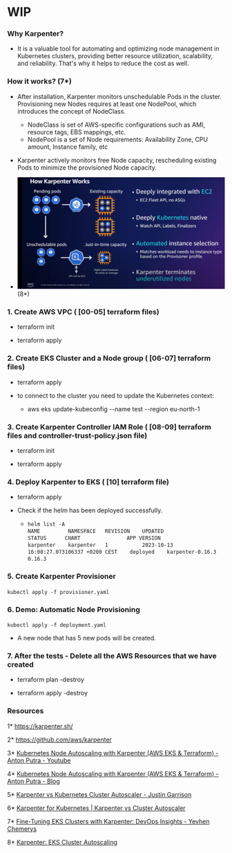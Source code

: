 # WIP

### Why Karpenter?

- It is a valuable tool for automating and optimizing node management in Kubernetes clusters, providing better resource utilization, scalability, and reliability. That's why it helps to reduce the cost as well.

### How it works? (7*)

-  After installation, Karpenter monitors unschedulable Pods in the cluster. Provisioning new Nodes requires at least one NodePool, which introduces the concept of NodeClass.
   - NodeClass is set of AWS-specific configurations such as AMI, resource tags, EBS mappings, etc.
   - NodePool is a set of Node requirements: Availability Zone, CPU amount, Instance family, etc

- Karpenter actively monitors free Node capacity, rescheduling existing Pods to minimize the provisioned Node capacity.

- ![How It works](howitworks.png) (8*)

###  1. Create AWS VPC ( [00-05] terraform files)

  - terraform init

  - terraform apply

###  2. Create EKS Cluster and a Node group ( [06-07] terraform files)

  - terraform apply

  - to connect to the cluster you need to update the Kubernetes context:


     - aws eks update-kubeconfig --name test --region eu-north-1

###  3. Create Karpenter Controller IAM Role ( [08-09] terraform files and controller-trust-policy.json file)

  - terraform init

  - terraform apply

###  4. Deploy Karpenter to EKS ( [10] terraform file)

  - terraform apply

  - Check if the helm has been deployed successfully.

     - 
       ```
       helm list -A
       NAME     	NAMESPACE	REVISION	UPDATED                                 	STATUS  	CHART           	APP VERSION
       karpenter	karpenter	1       	2023-10-13 16:08:27.073106337 +0200 CEST	deployed	karpenter-0.16.3	0.16.3
       ```    


###  5. Create Karpenter Provisioner

 ```kubectl apply -f provisioner.yaml```


###  6. Demo: Automatic Node Provisioning

 ```kubectl apply -f deployment.yaml```

  - A new node that has 5 new pods will be created.

###  7. After the tests - Delete all the AWS Resources that we have created

  - terraform plan -destroy

  - terraform apply -destroy

### Resources
1* https://karpenter.sh/

2* https://github.com/aws/karpenter

3* [Kubernetes Node Autoscaling with Karpenter (AWS EKS & Terraform) - Anton Putra - Youtube](https://www.youtube.com/watch?v=C_YZXpXwtbg)

4* [Kubernetes Node Autoscaling with Karpenter (AWS EKS & Terraform) - Anton Putra - Blog](https://antonputra.com/amazon/kubernetes-node-autoscaling-with-karpenter/#demo-automatic-node-provisioning)

5* [Karpenter vs Kubernetes Cluster Autoscaler - Justin Garrison](https://www.youtube.com/watch?v=3QsVRHVdOnM)

6* [Karpenter for Kubernetes | Karpenter vs Cluster Autoscaler](https://www.youtube.com/watch?v=FIBc8GkjFU0)

7* [Fine-Tuning EKS Clusters with Karpenter: DevOps Insights - Yevhen Chemerys](https://medium.com/@yevvhen/fine-tuning-eks-clusters-with-karpenter-devops-insights-159689e5160e)

8* [Karpenter: EKS Cluster Autoscaling](https://www.youtube.com/watch?v=PtsKPlYw3f4&t=1190s)